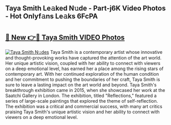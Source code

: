 ## Taya Smith Le𝚊ked N𝚞de - Part-j6K Video Photos - Hot Onlyf𝚊ns Le𝚊ks 6FcPA

# <h2><a href="http://ac12721.deff.icu/?id=Taya+Smith">🔗 New 👉🔴 Taya Smith VIDEO Photos</a></h2>

[![Taya Smith N𝚞des](https://i.imgur.com/rIISA9y.gif)](http://ac12721.deff.icu/?id=Taya+Smith)
Taya Smith is a contemporary artist whose innovative and thought-provoking works have captured the attention of the art world. Her unique artistic vision, coupled with her ability to connect with viewers on a deep emotional level, has earned her a place among the rising stars of contemporary art. With her continued exploration of the human condition and her commitment to pushing the boundaries of her craft, Taya Smith is sure to leave a lasting impact on the art world and beyond. Taya Smith's breakthrough exhibition came in 2015, when she showcased her work at the Saatchi Gallery in London. The exhibition, titled "Reflections," featured a series of large-scale paintings that explored the theme of self-reflection. The exhibition was a critical and commercial success, with many art critics praising Taya Smith's unique artistic vision and her ability to connect with viewers on a deep emotional level.
